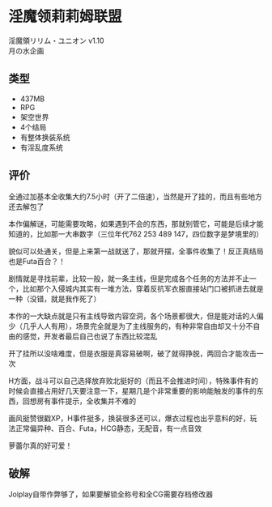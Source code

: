 # 淫魔领莉莉姆联盟
淫魔領リリム・ユニオン v1.10  
月の水企画

## 类型
- 437MB
- RPG
- 架空世界
- 4个结局
- 有整体换装系统
- 有淫乱度系统

## 评价
全通过加基本全收集大约7.5小时（开了二倍速），当然是开了挂的，而且有些地方还去解包了

本作偏解谜，可能需要攻略，如果遇到不会的东西，那就别管它，可能是后续才能知道的，比如那一大串数字（三位年代762 253 489 147，四位数字是梦境里的）

貌似可以处通关，但是上来第一战就送了，那就开摆，全事件收集了！反正真结局也是Futa百合？！

剧情就是寻找前辈，比较一般，就一条主线，但是完成各个任务的方法并不止一个，比如那个入侵城内其实有一堆方法，穿着反抗军衣服直接站门口被抓进去就是一种（没错，就是我作死了）

本作的一大缺点就是只有主线导致内容空洞，各个场景都很大，但是能对话的人偏少（几乎人人有用），场景完全就是为了主线服务的，有种非常自由却又十分不自由的感觉，开发者最后自己也说了东西比较混乱

开了挂所以没啥难度，但是衣服是真容易破啊，破了就得挣脱，两回合才能攻击一次

H方面，战斗可以自己选择放弃败北挺好的（而且不会推进时间），特殊事件有的时候会直接占用好几天要注意一下，星期几是个非常重要的影响能触发的事件的东西，回想房有事件提示，全收集并不难的

画风挺赞很戳XP，H事件挺多，换装很多还可以，爆衣过程也出乎意料的好，玩法正常偏异种、百合、Futa，HCG静态，无配音，有一点音效

萝蕾尔真的好可爱！


## 破解
Joiplay自带作弊够了，如果要解锁全称号和全CG需要存档修改器